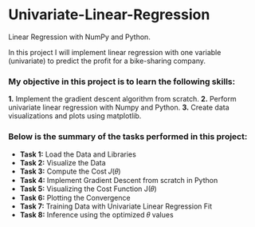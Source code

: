 # Univariate-Linear-Regression
Linear Regression with NumPy and Python.

In this project I will implement linear regression with one variable (univariate) to predict the profit for a bike-sharing company.

### My objective in this project is to learn the following skills:
__1.__ Implement the gradient descent algorithm from scratch.
__2.__ Perform univariate linear regression with Numpy and Python.
__3.__ Create data visualizations and plots using matplotlib.


### Below is the summary of the tasks performed in this project:
- __Task 1:__ Load the Data and Libraries
-	__Task 2:__ Visualize the Data
-	__Task 3:__ Compute the Cost 𝐽(𝜃)
-	__Task 4:__ Implement Gradient Descent from scratch in Python
-	__Task 5:__ Visualizing the Cost Function J(𝜃)
-	__Task 6:__ Plotting the Convergence
-	__Task 7:__ Training Data with Univariate Linear Regression Fit
-	__Task 8:__ Inference using the optimized 𝜃 values
